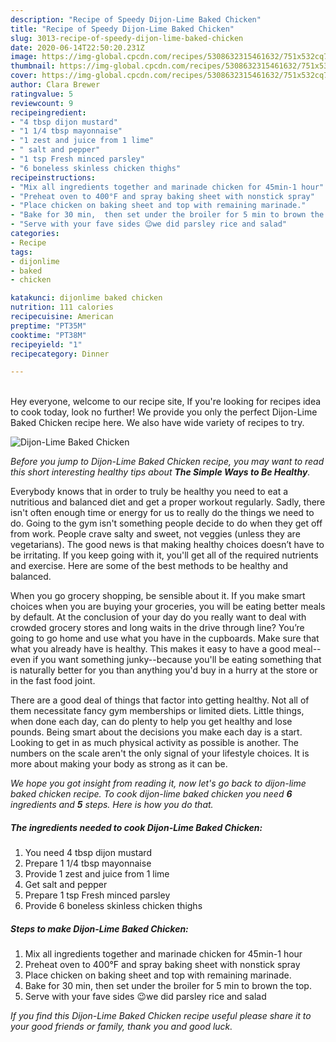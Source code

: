 ```yaml
---
description: "Recipe of Speedy Dijon-Lime Baked Chicken"
title: "Recipe of Speedy Dijon-Lime Baked Chicken"
slug: 3013-recipe-of-speedy-dijon-lime-baked-chicken
date: 2020-06-14T22:50:20.231Z
image: https://img-global.cpcdn.com/recipes/5308632315461632/751x532cq70/dijon-lime-baked-chicken-recipe-main-photo.jpg
thumbnail: https://img-global.cpcdn.com/recipes/5308632315461632/751x532cq70/dijon-lime-baked-chicken-recipe-main-photo.jpg
cover: https://img-global.cpcdn.com/recipes/5308632315461632/751x532cq70/dijon-lime-baked-chicken-recipe-main-photo.jpg
author: Clara Brewer
ratingvalue: 5
reviewcount: 9
recipeingredient:
- "4 tbsp dijon mustard"
- "1 1/4 tbsp mayonnaise"
- "1 zest and juice from 1 lime"
- " salt and pepper"
- "1 tsp Fresh minced parsley"
- "6 boneless skinless chicken thighs"
recipeinstructions:
- "Mix all ingredients together and marinade chicken for 45min-1 hour"
- "Preheat oven to 400°F and spray baking sheet with nonstick spray"
- "Place chicken on baking sheet and top with remaining marinade."
- "Bake for 30 min,  then set under the broiler for 5 min to brown the top."
- "Serve with your fave sides 😉we did parsley rice and salad"
categories:
- Recipe
tags:
- dijonlime
- baked
- chicken

katakunci: dijonlime baked chicken 
nutrition: 111 calories
recipecuisine: American
preptime: "PT35M"
cooktime: "PT38M"
recipeyield: "1"
recipecategory: Dinner

---
```

<br>
Hey everyone, welcome to our recipe site, If you're looking for recipes idea to cook today, look no further! We provide you only the perfect Dijon-Lime Baked Chicken recipe here. We also have wide variety of recipes to try.
<br>


![Dijon-Lime Baked Chicken](https://img-global.cpcdn.com/recipes/5308632315461632/751x532cq70/dijon-lime-baked-chicken-recipe-main-photo.jpg)

<i>Before you jump to Dijon-Lime Baked Chicken recipe, you may want to read this short interesting healthy tips about <strong>The Simple Ways to Be Healthy</strong>.</i>

Everybody knows that in order to truly be healthy you need to eat a nutritious and balanced diet and get a proper workout regularly. Sadly, there isn't often enough time or energy for us to really do the things we need to do. Going to the gym isn't something people decide to do when they get off from work. People crave salty and sweet, not veggies (unless they are vegetarians). The good news is that making healthy choices doesn’t have to be irritating. If you keep going with it, you'll get all of the required nutrients and exercise. Here are some of the best methods to be healthy and balanced.

When you go grocery shopping, be sensible about it. If you make smart choices when you are buying your groceries, you will be eating better meals by default. At the conclusion of your day do you really want to deal with crowded grocery stores and long waits in the drive through line? You’re going to go home and use what you have in the cupboards. Make sure that what you already have is healthy. This makes it easy to have a good meal--even if you want something junky--because you'll be eating something that is naturally better for you than anything you'd buy in a hurry at the store or in the fast food joint.

There are a good deal of things that factor into getting healthy. Not all of them necessitate fancy gym memberships or limited diets. Little things, when done each day, can do plenty to help you get healthy and lose pounds. Being smart about the decisions you make each day is a start. Looking to get in as much physical activity as possible is another. The numbers on the scale aren't the only signal of your lifestyle choices. It is more about making your body as strong as it can be. 


<i>We hope you got insight from reading it, now let's go back to dijon-lime baked chicken recipe. To cook dijon-lime baked chicken you need <strong>6</strong> ingredients and <strong>5</strong> steps. Here is how you do that.
</i>

##### The ingredients needed to cook Dijon-Lime Baked Chicken:

1. You need 4 tbsp dijon mustard
1. Prepare 1 1/4 tbsp mayonnaise
1. Provide 1 zest and juice from 1 lime
1. Get  salt and pepper
1. Prepare 1 tsp Fresh minced parsley
1. Provide 6 boneless skinless chicken thighs


##### Steps to make Dijon-Lime Baked Chicken:

1. Mix all ingredients together and marinade chicken for 45min-1 hour
1. Preheat oven to 400°F and spray baking sheet with nonstick spray
1. Place chicken on baking sheet and top with remaining marinade.
1. Bake for 30 min,  then set under the broiler for 5 min to brown the top.
1. Serve with your fave sides 😉we did parsley rice and salad


<i>If you find this Dijon-Lime Baked Chicken recipe useful please share it to your good friends or family, thank you and good luck.</i>

